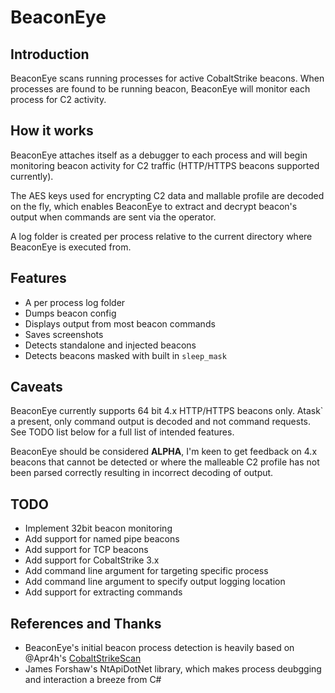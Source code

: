 # BeaconEye

## Introduction

BeaconEye scans running processes for active CobaltStrike beacons.  When processes are found to be running beacon, BeaconEye will monitor each process for C2 activity.

## How it works

BeaconEye attaches itself as a debugger to each process and will begin monitoring beacon activity for C2 traffic (HTTP/HTTPS beacons supported currently).

The AES keys used for encrypting C2 data and mallable profile are decoded on the fly, which enables BeaconEye to extract and decrypt beacon's output when commands are sent via the operator.

A log folder is created per process relative to the current directory where BeaconEye is executed from.

## Features

* A per process log folder
* Dumps beacon config
* Displays output from most beacon commands
* Saves screenshots
* Detects standalone and injected beacons
* Detects beacons masked with built in `sleep_mask`

## Caveats

BeaconEye currently supports 64 bit 4.x HTTP/HTTPS beacons only.  Atask` a present, only command output is decoded and not command requests. See TODO list below for a full list of intended features.

BeaconEye should be considered **ALPHA**, I'm keen to get feedback on 4.x beacons that cannot be detected or where the malleable C2 profile has not been parsed correctly resulting in incorrect decoding of output.

## TODO

* Implement 32bit beacon monitoring
* Add support for named pipe beacons
* Add support for TCP beacons
* Add support for CobaltStrike 3.x
* Add command line argument for targeting specific process
* Add command line argument to specify output logging location
* Add support for extracting commands

## References and Thanks

* BeaconEye's initial beacon process detection is heavily based on @Apr4h's [CobaltStrikeScan](https://github.com/Apr4h/CobaltStrikeScan)
* James Forshaw's NtApiDotNet library, which makes process deubgging and interaction a breeze from C#
